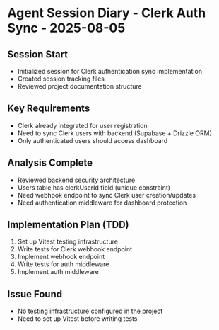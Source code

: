 # Agent Session Diary - Clerk Auth Sync - 2025-08-05

## Session Start
- Initialized session for Clerk authentication sync implementation
- Created session tracking files
- Reviewed project documentation structure

## Key Requirements
- Clerk already integrated for user registration
- Need to sync Clerk users with backend (Supabase + Drizzle ORM)
- Only authenticated users should access dashboard

## Analysis Complete
- Reviewed backend security architecture
- Users table has clerkUserId field (unique constraint)
- Need webhook endpoint to sync Clerk user creation/updates
- Need authentication middleware for dashboard protection

## Implementation Plan (TDD)
1. Set up Vitest testing infrastructure
2. Write tests for Clerk webhook endpoint
3. Implement webhook endpoint
4. Write tests for auth middleware
5. Implement auth middleware

## Issue Found
- No testing infrastructure configured in the project
- Need to set up Vitest before writing tests